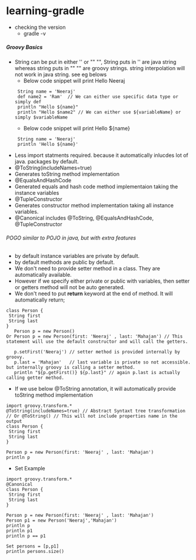 # learning-gradle
* checking the version
  * gradle -v
##### Groovy Basics
* String can be put in either '' or "" "", String puts in '' are java string whereas string puts in "" "" are groovy strings. string interpolation will not work in java string. see eg belows
    * Below code snippet will print Hello Neeraj
    ```
     String name = 'Neeraj'
     def name2 = 'Ram'  // We can either use specific data type or simply def
     println "Hello ${name}"
     println "Hello $name2" // We can either use ${variableName} or simply $variableName
    ```
    * Below code snippet will print Hello ${name}
    ```
     String name = 'Neeraj'
     println 'Hello ${name}'     
    ```
* Less import statments required. because it automatically inlucdes lot of java. packages by default.
* @ToString(includeNames=true) 
 * Generates toString method implementation
* @EqualsAndHashCode
 * Generated equals and hash code method implementaion taking the instance variables
* @TupleConstructor
 * Generates constructor method implementation taking all instance variables.
* @Canonical includes @ToString, @EqualsAndHashCode, @TupleConstructor
    
###### POGO similar to POJO in java, but with extra features
  * by default instance variables are private by default.
  * by default methods are public by default.
  * We don't need to provide setter method in a class. They are automatically available.
   * However if we specify either private or public with variables, then setter or getters method will not be auto generated.
  * We don't need to put **return** keyword at the end of method. It will automatically return;
  
  ```
  class Person {
   String first
   String last
  } 
     Person p = new Person()
  Or Person p = new Person(first: 'Neeraj' , last: 'Mahajan') // This statement will use the default constructor and will call the getters.
  
     p.setFirst('Neeraj') // setter method is provided internally by groovy.
     p.last = 'Mahajan'   // last variable is private so not accessible. but internally groovy is calling a setter method.
     println "${p.getFirst()} ${p.last}" // again p.last is actually calling getter method. 
  
  ```
  
  * If we use below @ToString annotation, it will automatically provide toString method implementation
  ```
  import groovy.transform.*
  @ToString(includeNames=true) // Abstract Syntaxt tree transformation 
  // Or @ToString() // This will not include properties name in the output
  class Person {
   String first
   String last
  } 
    
  Person p = new Person(first: 'Neeraj' , last: 'Mahajan')
  println p
  
  ```
  * Set Example
  ```
  import groovy.transform.*
  @Canonical  
  class Person {
   String first
   String last
  } 
    
  Person p = new Person(first: 'Neeraj' , last: 'Mahajan')
  Person p1 = new Person('Neeraj','Mahajan')
  println p
  println p1
  println p == p1
  
  Set persons = [p,p1]
  println persons.size()
  
  ```
  
  
